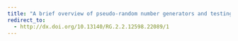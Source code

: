```yaml
---
title: "A brief overview of pseudo-random number generators and testing of our own simple generator"
redirect_to:
  - http://dx.doi.org/10.13140/RG.2.2.12598.22089/1
---
```

